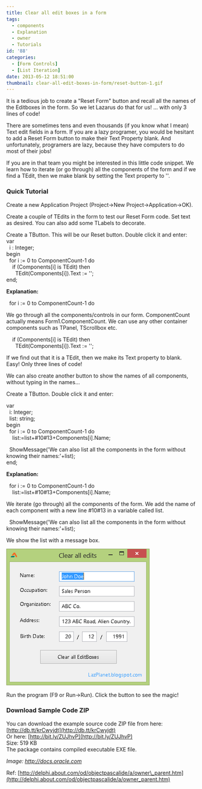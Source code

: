 ```yaml
---
title: Clear all edit boxes in a form
tags:
  - components
  - Explanation
  - owner
  - Tutorials
id: '88'
categories:
  - [Form Controls]
  - [List Iteration]
date: 2013-05-12 18:51:00
thumbnail: clear-all-edit-boxes-in-form/reset-button-1.gif
---
```


It is a tedious job to create a "Reset Form" button and recall all the names of the Editboxes in the form. So we let Lazarus do that for us! ... with only 3 lines of code!
<!-- more -->
  
  
There are sometimes tens and even thousands (if you know what I mean) Text edit fields in a form. If you are a lazy programer, you would be hesitant to add a Reset Form button to make their Text Property blank. And unfortunately, programers are lazy, because they have computers to do most of their jobs!  
  
If you are in that team you might be interested in this little code snippet. We learn how to iterate (or go through) all the components of the form and if we find a TEdit, then we make blank by setting the Text property to ''.  
  

### Quick Tutorial

Create a new Application Project (Project->New Project->Application->OK).  
  
Create a couple of TEdits in the form to test our Reset Form code. Set text as desired. You can also add some TLabels to decorate.  
  
Create a TButton. This will be our Reset button. Double click it and enter:  
var  
  i : Integer;  
begin  
  for i := 0 to ComponentCount-1 do  
    if (Components\[i\] is TEdit) then  
      TEdit(Components\[i\]).Text := '';  
end;  
  
**Explanation:**  
  
  for i := 0 to ComponentCount-1 do  
  
We go through all the components/controls in our form. ComponentCount actually means Form1.ComponentCount. We can use any other container components such as TPanel, TScrollbox etc.  
  
    if (Components\[i\] is TEdit) then  
      TEdit(Components\[i\]).Text := '';  
  
If we find out that it is a TEdit, then we make its Text property to blank. Easy! Only three lines of code!  
  
We can also create another button to show the names of all components, without typing in the names...  
  
Create a TButton. Double click it and enter:  
  
var  
  i: Integer;  
  list: string;  
begin  
  for i := 0 to ComponentCount-1 do  
    list:=list+#10#13+Components\[i\].Name;  
  
  ShowMessage('We can also list all the components in the form without knowing their names:'+list);  
end;  
  
**Explanation:**  
  
  for i := 0 to ComponentCount-1 do  
    list:=list+#10#13+Components\[i\].Name;  
  
We iterate (go through) all the components of the form. We add the name of each component with a new line #10#13 in a variable called list.  
  
  ShowMessage('We can also list all the components in the form without knowing their names:'+list);  
  
We show the list with a message box.  
  

![](clear-all-edit-boxes-in-form/Clear-all-edits-1.gif)

  
Run the program (F9 or Run->Run). Click the button to see the magic!  
  

### Download Sample Code ZIP

  
You can download the example source code ZIP file from here: [http://db.tt/krCwyjdt](http://db.tt/krCwyjdt)  
Or here: [http://bit.ly/ZUJhvP](http://bit.ly/ZUJhvP)  
Size: 519 KB  
The package contains compiled executable EXE file.  
  
_Image: http://docs.oracle.com_  
  
Ref: [http://delphi.about.com/od/objectpascalide/a/owner\_parent.htm](http://delphi.about.com/od/objectpascalide/a/owner_parent.htm)